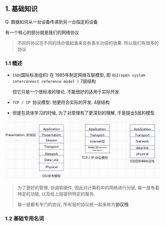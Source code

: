## 1. 基础知识

Q: 数据如何从一台设备传递到另一台指定的设备

有一个核心的部分就是我们的网络协议



> 不同的协议在不同的场合做起事来会有事半功倍的效果. 所以我们有很多的协议



### 1.1 概述

- `ISO`(国际标准组织) 在 1985年制定网络互联模型, 即 `OSI(open system interconnect reference model )` 7层结构

  但它只是一个很标准的理论, 不能很好的适用于实际开发. 

- `TCP / IP `协议模型: 他更符合实际的开发. 4层结构

- 但是在具体学习的时候, 为了对原理有了更深刻的理解, 于是提出5层的模型

![1659679449123](.\assets\1659679449123.png)

> 为了更好的管理, 协调软硬件, 因此对计算机中的网络进行分层, 每一层有着特定的功能, 以及给上层提供特定的服务. 
>
> 每一层都有专门的协议, 所有层的协议统一起来称为**协议栈**





### 1.2 基础专用名词





